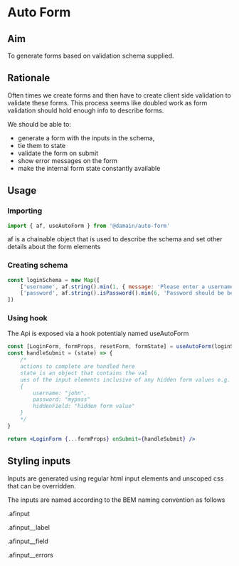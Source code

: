 # Auto Form

## Aim

To generate forms based on validation schema supplied.

## Rationale

Often times we create forms and then have to create client side validation to validate these forms. This process seems like doubled work as form validation should hold enough info to describe forms.

We should be able to:

-   generate a form with the inputs in the schema,
-   tie them to state
-   validate the form on submit
-   show error messages on the form
-   make the internal form state constantly available

## Usage

### Importing

```js
import { af, useAutoForm } from '@damain/auto-form'
```

af is a chainable object that is used to describe the schema and set other details about the form elements

### Creating schema

```js
const loginSchema = new Map([
    ['username', af.string().min(1, { message: 'Please enter a username' })],
    ['password', af.string().isPassword().min(6, 'Password should be between 8-12 digits')]
])
```

### Using hook

The Api is exposed via a hook potentialy named useAutoForm

```jsx
const [LoginForm, formProps, resetForm, formState] = useAutoForm(loginSchema, initialValues)
const handleSubmit = (state) => {
    /*
    actions to complete are handled here
    state is an object that contains the val
    ues of the input elements inclusive of any hidden form values e.g.
    {
        username: "john",
        password: "mypass"
        hiddenField: "hidden form value"
    }
    */
}

return <LoginForm {...formProps} onSubmit={handleSubmit} />
```

## Styling inputs

Inputs are generated using regular html input elements and unscoped css that can be overridden.

The inputs are named according to the BEM naming convention as follows

.afinput

.afinput\_\_label

.afinput\_\_field

.afinput\_\_errors
